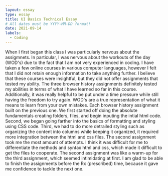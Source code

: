```yaml
---
layout: essay
type: essay
title: UI Basics Technical Essay
# All dates must be YYYY-MM-DD format!
date: 2021-09-14
labels: 
  - Coding
--- 
```


When I first began this class I was particularly nervous about the assigmnets. In particular, I was nervous about the workouts of the day (WOD's) due to the fact that I am not very experienced in coding. 
I have taken a few online courses in various computer languages, however I felt that I did not retain enough information to take anything further. I believe that these courses were insightful, but they did not offer assignments that tested my ability.
The three browser history assignments definitely tested my abilities in terms of what I have learned so far in this course. Additionally, it was really helpful to be put under a time pressure while still having the freedom to try again. 
WOD's are a true representation of what it means to learn from your own mistakes. 
Each browser history assignment built on the previous one. 
We first started off doing the absolute fundamentals creating folders, files, and begin inputing the intial html code. Second, we began going farther into the basics of formatting and styling using CSS code. Third, we had to do more detrailed styling such as organizing the content into columns while keeping it organized, it required more integration between the html and css files.
The second assignment took me the most amount of attempts. I think it was difficult for me to differentiate the methods and syntax html and css, which made it difficult to get the files to cooperate. 
The second assignment was like a warm-up for the third assignment, which seemed intimidating at first. 
I am glad to be able to finish the assignments before the Rx (prescribed) time, because it gave me confidence to tackle the next one. 
